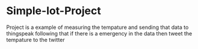 # Simple-Iot-Project
Project is a example of measuring the tempature and sending that data to thingspeak following that if there is a emergency in the data then tweet the tempature  to the twitter
